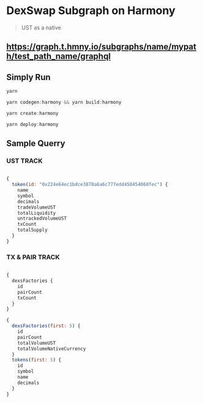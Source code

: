 # DexSwap Subgraph on Harmony


> UST as a native
## **https://graph.t.hmny.io/subgraphs/name/mypath/test_path_name/graphql**

## **Simply Run**

```jsx
yarn

yarn codegen:harmony && yarn build:harmony

yarn create:harmony 

yarn deploy:harmony
```



## **Sample Querry**

### UST TRACK

```jsx

{
  token(id: "0x224e64ec1bdce3870a6a6c777edd450454068fec") {
    name
    symbol
    decimals
    tradeVolumeUST
    totalLiquidity
    untrackedVolumeUST
    txCount
    totalSupply
  }
}
```

###  TX & PAIR TRACK
```jsx

{
  dexsFactories {
    id
    pairCount
    txCount
  }
}
```

```jsx
{
  dexsFactories(first: 5) {
    id
    pairCount
    totalVolumeUST
    totalVolumeNativeCurrency
  }
  tokens(first: 5) {
    id
    symbol
    name
    decimals
  }
}
```
